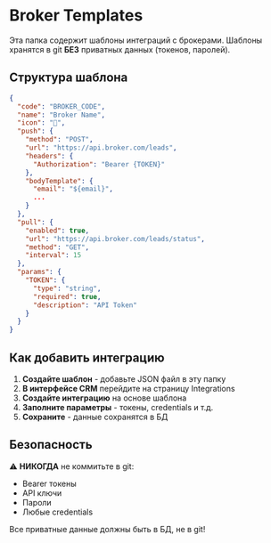# Broker Templates

Эта папка содержит шаблоны интеграций с брокерами. Шаблоны хранятся в git **БЕЗ** приватных данных (токенов, паролей).

## Структура шаблона

```json
{
  "code": "BROKER_CODE",
  "name": "Broker Name",
  "icon": "🔗",
  "push": {
    "method": "POST",
    "url": "https://api.broker.com/leads",
    "headers": {
      "Authorization": "Bearer {TOKEN}"
    },
    "bodyTemplate": {
      "email": "${email}",
      ...
    }
  },
  "pull": {
    "enabled": true,
    "url": "https://api.broker.com/leads/status",
    "method": "GET",
    "interval": 15
  },
  "params": {
    "TOKEN": {
      "type": "string",
      "required": true,
      "description": "API Token"
    }
  }
}
```

## Как добавить интеграцию

1. **Создайте шаблон** - добавьте JSON файл в эту папку
2. **В интерфейсе CRM** перейдите на страницу Integrations
3. **Создайте интеграцию** на основе шаблона
4. **Заполните параметры** - токены, credentials и т.д.
5. **Сохраните** - данные сохранятся в БД

## Безопасность

⚠️ **НИКОГДА** не коммитьте в git:
- Bearer токены
- API ключи
- Пароли
- Любые credentials

Все приватные данные должны быть в БД, не в git!

